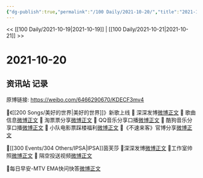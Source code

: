 ```yaml
---
{"dg-publish":true,"permalink":"/100 Daily/2021-10-20/","title":"2021-10-20","created":"2023-04-10T15:22:57.806+08:00","updated":"2023-04-10T15:23:14.560+08:00"}
---
```



<< [[100 Daily/2021-10-19\|2021-10-19]] | [[100 Daily/2021-10-21\|2021-10-21]] >>

# 2021-10-20

## 资讯站 记录

原博链接: https://weibo.com/6466290670/KDECF3mv4

🌟《[[200 Songs/美好的世界\|美好的世界]]》新歌上线
💫 深深发博[微博正文](https://m.weibo.cn/6466290670/4694346907254999)
💫 歌曲信息[微博正文](https://m.weibo.cn/6466290670/4694170305824583)
💫 淘票票分享[微博正文](https://m.weibo.cn/6466290670/4694330595347105)
💫 QQ音乐分享口播[微博正文](https://m.weibo.cn/6466290670/4694165381974618)
💫 酷狗音乐分享口播[微博正文](https://m.weibo.cn/6466290670/4694166673555594)
💫 小队电影票踩楼福利[微博正文](https://m.weibo.cn/6466290670/4694337600881193)
💫《不速来客》官博分享[微博正文](https://m.weibo.cn/6466290670/4694318432652776)

🌟[[300 Events/304 Others/IPSA\|IPSA]]茵芙莎
💫深深发博[微博正文](https://m.weibo.cn/6466290670/4694406927486136)
💫工作室帅照[微博正文](https://m.weibo.cn/6466290670/4694421016678469)
💫 隔空投送视频[微博正文](https://m.weibo.cn/6466290670/4694331065110012)

🌟每日早安-MTV EMA快问快答[微博正文](https://m.weibo.cn/6466290670/4694284852791484)
